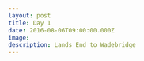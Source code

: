 ```yaml
---
layout: post
title: Day 1
date: 2016-08-06T09:00:00.000Z
image:
description: Lands End to Wadebridge
---
```



